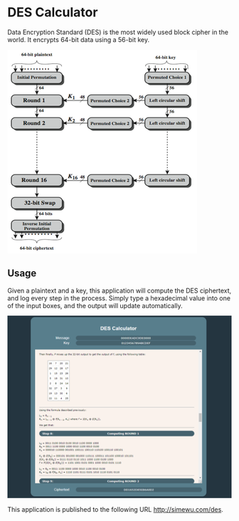 # DES Calculator
Data Encryption Standard (DES) is the most widely used block cipher in the world. It encrypts 64-bit data using a 56-bit key.

![](/diagram.png)

## Usage
Given a plaintext and a key, this application will compute the DES ciphertext, and log every step in the process.
Simply type a hexadecimal value into one of the input boxes, and the output will update automatically.

![](/screenshot.png)

This application is published to the following URL
http://simewu.com/des.
